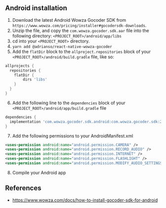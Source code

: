 ## Android installation

1. Download the latest Android Wowza Gocoder SDK from `https://www.wowza.com/pricing/installer#gocodersdk-downloads`.
2. Unzip the file, and copy the `com.wowza.gocoder.sdk.aar` file into the following directory:
   `<PROJECT_ROOT>/android/app/libs`
3. cd into your `<PROJECT_ROOT>` directory.
4. `yarn add @adrianso/react-native-wowza-gocoder`
5. Add the `flatDir` block to the `allproject.repositories` block of your `<PROJECT_ROOT>/android/build.gradle` file, like so:

```gradle
allprojects {
  repositories {
    flatDir {
        dirs 'libs'
    }
  }
}
```

6. Add the following line to the `dependencies` block of your `<PROJECT_ROOT>/android/app/build.gradle` file

```gradle
dependencies {
  implementation 'com.wowza.gocoder.sdk.android:com.wowza.gocoder.sdk:2.0.0@aar'
}
```

7. Add the following permissions to your AndroidManifest.xml

```xml
<uses-permission android:name="android.permission.CAMERA" />
<uses-permission android:name="android.permission.RECORD_AUDIO" />
<uses-permission android:name="android.permission.INTERNET" />
<uses-permission android:name="android.permission.FLASHLIGHT" />
<uses-permission android:name="android.permission.MODIFY_AUDIO_SETTINGS" />
```

8. Compile your Android app

## References

- https://www.wowza.com/docs/how-to-install-gocoder-sdk-for-android

